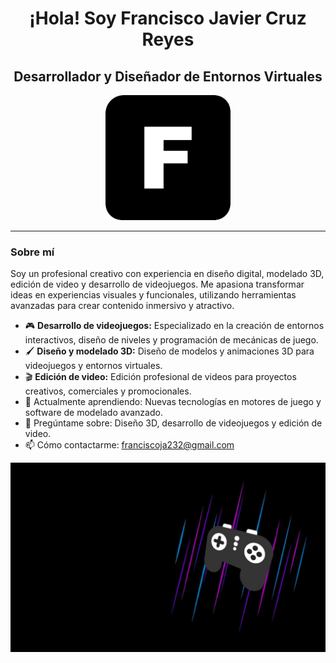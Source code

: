 <h1 align="center">¡Hola! Soy Francisco Javier Cruz Reyes</h1>
<h2 align="center">Desarrollador y Diseñador de Entornos Virtuales</h2>

<p align="center"><img src="https://github.com/francisco0033/francisco0033/blob/main/logo.png" alt="Logo personal" width="200"/></p>

---

### Sobre mí
Soy un profesional creativo con experiencia en diseño digital, modelado 3D, edición de video y desarrollo de videojuegos. Me apasiona transformar ideas en experiencias visuales y funcionales, utilizando herramientas avanzadas para crear contenido inmersivo y atractivo.

- 🎮 **Desarrollo de videojuegos:** Especializado en la creación de entornos interactivos, diseño de niveles y programación de mecánicas de juego.
- 🖌️ **Diseño y modelado 3D:** Diseño de modelos y animaciones 3D para videojuegos y entornos virtuales.
- 🎬 **Edición de video:** Edición profesional de videos para proyectos creativos, comerciales y promocionales.
- 🌱 Actualmente aprendiendo: Nuevas tecnologías en motores de juego y software de modelado avanzado.
- 💬 Pregúntame sobre: Diseño 3D, desarrollo de videojuegos y edición de video.
- 📫 Cómo contactarme: franciscoja232@gmail.com

<p align="center"><img src="https://github.com/francisco0033/francisco0033/blob/main/banner.jpg" alt="Banner profesional"/></p>
